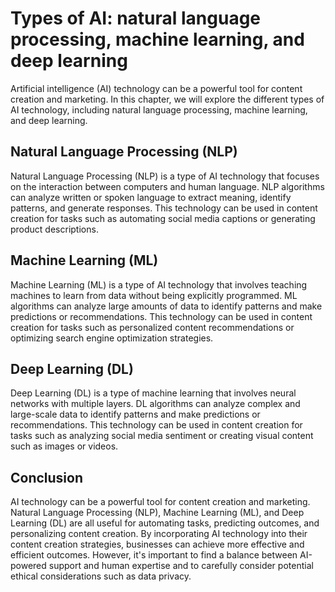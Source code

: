 Types of AI: natural language processing, machine learning, and deep learning
==========================================================================================================================================

Artificial intelligence (AI) technology can be a powerful tool for content creation and marketing. In this chapter, we will explore the different types of AI technology, including natural language processing, machine learning, and deep learning.

Natural Language Processing (NLP)
---------------------------------

Natural Language Processing (NLP) is a type of AI technology that focuses on the interaction between computers and human language. NLP algorithms can analyze written or spoken language to extract meaning, identify patterns, and generate responses. This technology can be used in content creation for tasks such as automating social media captions or generating product descriptions.

Machine Learning (ML)
---------------------

Machine Learning (ML) is a type of AI technology that involves teaching machines to learn from data without being explicitly programmed. ML algorithms can analyze large amounts of data to identify patterns and make predictions or recommendations. This technology can be used in content creation for tasks such as personalized content recommendations or optimizing search engine optimization strategies.

Deep Learning (DL)
------------------

Deep Learning (DL) is a type of machine learning that involves neural networks with multiple layers. DL algorithms can analyze complex and large-scale data to identify patterns and make predictions or recommendations. This technology can be used in content creation for tasks such as analyzing social media sentiment or creating visual content such as images or videos.

Conclusion
----------

AI technology can be a powerful tool for content creation and marketing. Natural Language Processing (NLP), Machine Learning (ML), and Deep Learning (DL) are all useful for automating tasks, predicting outcomes, and personalizing content creation. By incorporating AI technology into their content creation strategies, businesses can achieve more effective and efficient outcomes. However, it's important to find a balance between AI-powered support and human expertise and to carefully consider potential ethical considerations such as data privacy.


